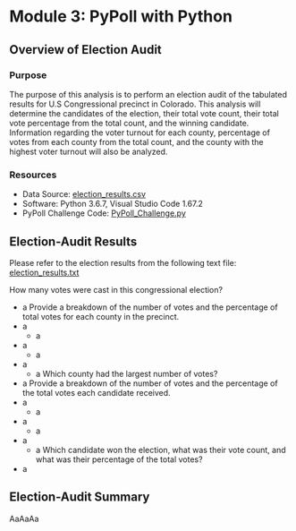 # Module 3: PyPoll with Python

## Overview of Election Audit

### Purpose
The purpose of this analysis is to perform an election audit of the tabulated results for U.S Congressional precinct in Colorado. This analysis will determine the candidates of the election, their total vote count, their total vote percentage from the total count, and the winning candidate. Information regarding the voter turnout for each county,  percentage of votes from each county from the total count, and the county with the highest voter turnout will also be analyzed. 

### Resources
- Data Source: [election_results.csv](https://github.com/daniel-sh-au/UofT_DataBC_Module03_election-analysis/blob/main/Resources/election_results.csv)
- Software: Python 3.6.7, Visual Studio Code 1.67.2
- PyPoll Challenge Code: [PyPoll_Challenge.py](https://github.com/daniel-sh-au/UofT_DataBC_Module03_election-analysis/blob/main/PyPoll_Challenge.py)


## Election-Audit Results
Please refer to the election results from the following text file: [election_results.txt](https://github.com/daniel-sh-au/UofT_DataBC_Module03_election-analysis/blob/main/analysis/election_results.txt)

How many votes were cast in this congressional election?
- a
Provide a breakdown of the number of votes and the percentage of total votes for each county in the precinct.
- a
  - a
- a
  - a
- a
  - a
Which county had the largest number of votes?
- a
Provide a breakdown of the number of votes and the percentage of the total votes each candidate received.
- a
  - a
- a
  - a
- a
  - a
Which candidate won the election, what was their vote count, and what was their percentage of the total votes?
- a

## Election-Audit Summary
AaAaAa
